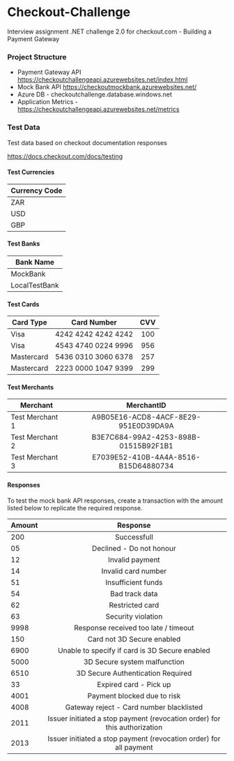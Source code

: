 # Checkout-Challenge
Interview assignment .NET challenge 2.0 for checkout.com - Building a Payment Gateway 

### Project Structure

* Payment Gateway API https://checkoutchallengeapi.azurewebsites.net/index.html
* Mock Bank API https://checkoutmockbank.azurewebsites.net/
* Azure DB - checkoutchallenge.database.windows.net
* Application Metrics - https://checkoutchallengeapi.azurewebsites.net/metrics

### Test Data

Test data based on checkout documentation responses 

https://docs.checkout.com/docs/testing

#### Test Currencies

| Currency Code
| ------------- |
| ZAR
| USD
| GBP

#### Test Banks

| Bank Name
| ------------- |
| MockBank
| LocalTestBank

#### Test Cards

| Card Type | Card Number | CVV |   
| ------------- |:-------------:| :-------------:| 
| Visa | 4242 4242 4242 4242 | 100 |
| Visa | 4543 4740 0224 9996 | 956 |
| Mastercard | 5436 0310 3060 6378 | 257 |
| Mastercard | 2223 0000 1047 9399 | 299 |

#### Test Merchants 

| Merchant        | MerchantID         
| ------------- |:-------------:| 
| Test Merchant 1 | A9B05E16-ACD8-4ACF-8E29-951E0D39DA9A |
| Test Merchant 2 | B3E7C684-99A2-4253-898B-01515B92F1B1 |
| Test Merchant 3 | E7039E52-410B-4A4A-8516-B15D64880734 |

#### Responses

To test the mock bank API responses, create a transaction with the amount listed below to replicate the required response.

| Amount        | Response         
| ------------- |:-------------:| 
| 200 | Successfull |
| 05 | Declined - Do not honour |
| 12 | Invalid payment |
| 14 | Invalid card number |
| 51 | Insufficient funds |
| 54 | Bad track data |
| 62 | Restricted card |
| 63 | Security violation |
| 9998 | Response received too late / timeout |
| 150 | Card not 3D Secure enabled |
| 6900 | Unable to specify if card is 3D Secure enabled |
| 5000 | 3D Secure system malfunction |
| 6510 | 3D Secure Authentication Required |
| 33 | Expired card - Pick up |
| 4001 | Payment blocked due to risk |
| 4008 | Gateway reject - Card number blacklisted |
| 2011 | Issuer initiated a stop payment (revocation order) for this authorization |
| 2013 | Issuer initiated a stop payment (revocation order) for all payment |
